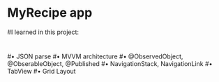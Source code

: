 # **MyRecipe app**

#I learned in this project:
#
#• JSON parse
#• MVVM architecture
#• @ObservedObject, @ObserableObject, @Published
#• NavigationStack, NavigationLink
#• TabView
#• Grid Layout
